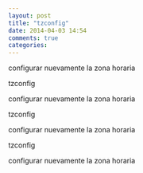 ```yaml
---
layout: post
title: "tzconfig"
date: 2014-04-03 14:54
comments: true
categories: 
---
```

configurar nuevamente la zona horaria

tzconfig

configurar nuevamente la zona horaria

tzconfig

configurar nuevamente la zona horaria

tzconfig

configurar nuevamente la zona horaria

